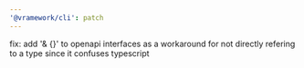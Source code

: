 ```yaml
---
'@vramework/cli': patch
---
```


fix: add '& {}' to openapi interfaces as a workaround for not directly refering to a type since it confuses typescript
